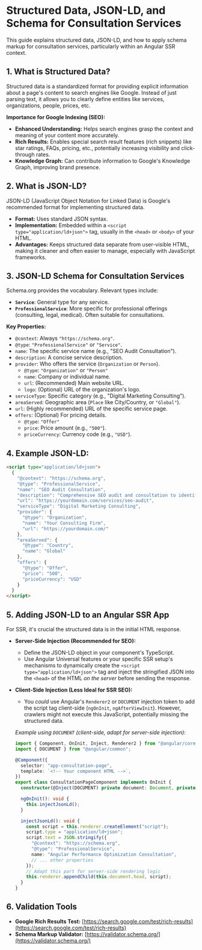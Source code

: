 # Structured Data, JSON-LD, and Schema for Consultation Services

This guide explains structured data, JSON-LD, and how to apply schema markup for consultation services, particularly within an Angular SSR context.

## 1. What is Structured Data?

Structured data is a standardized format for providing explicit information about a page's content to search engines like Google. Instead of just parsing text, it allows you to clearly define entities like services, organizations, people, prices, etc.

**Importance for Google Indexing (SEO):**

- **Enhanced Understanding:** Helps search engines grasp the context and meaning of your content more accurately.
- **Rich Results:** Enables special search result features (rich snippets) like star ratings, FAQs, pricing, etc., potentially increasing visibility and click-through rates.
- **Knowledge Graph:** Can contribute information to Google's Knowledge Graph, improving brand presence.

## 2. What is JSON-LD?

JSON-LD (JavaScript Object Notation for Linked Data) is Google's recommended format for implementing structured data.

- **Format:** Uses standard JSON syntax.
- **Implementation:** Embedded within a `<script type="application/ld+json">` tag, usually in the `<head>` or `<body>` of your HTML.
- **Advantages:** Keeps structured data separate from user-visible HTML, making it cleaner and often easier to manage, especially with JavaScript frameworks.

## 3. JSON-LD Schema for Consultation Services

Schema.org provides the vocabulary. Relevant types include:

- **`Service`**: General type for any service.
- **`ProfessionalService`**: More specific for professional offerings (consulting, legal, medical). Often suitable for consultations.

**Key Properties:**

- `@context`: Always `"https://schema.org"`.
- `@type`: `"ProfessionalService"` or `"Service"`.
- `name`: The specific service name (e.g., "SEO Audit Consultation").
- `description`: A concise service description.
- `provider`: Who offers the service (`Organization` or `Person`).
  - `@type`: `"Organization"` or `"Person"`
  - `name`: Company or individual name.
  - `url`: (Recommended) Main website URL.
  - `logo`: (Optional) URL of the organization's logo.
- `serviceType`: Specific category (e.g., "Digital Marketing Consulting").
- `areaServed`: Geographic area (`Place` like City/Country, or `"Global"`).
- `url`: (Highly recommended) URL of the specific service page.
- `offers`: (Optional) For pricing details.
  - `@type`: `"Offer"`
  - `price`: Price amount (e.g., `"500"`).
  - `priceCurrency`: Currency code (e.g., `"USD"`).

## 4. Example JSON-LD:

```html
<script type="application/ld+json">
  {
    "@context": "https://schema.org",
    "@type": "ProfessionalService",
    "name": "SEO Audit Consultation",
    "description": "Comprehensive SEO audit and consultation to identify opportunities for improving your website's search engine ranking and organic traffic.",
    "url": "https://yourdomain.com/services/seo-audit",
    "serviceType": "Digital Marketing Consulting",
    "provider": {
      "@type": "Organization",
      "name": "Your Consulting Firm",
      "url": "https://yourdomain.com/"
    },
    "areaServed": {
      "@type": "Country",
      "name": "Global"
    },
    "offers": {
      "@type": "Offer",
      "price": "500",
      "priceCurrency": "USD"
    }
  }
</script>
```

## 5. Adding JSON-LD to an Angular SSR App

For SSR, it's crucial the structured data is in the initial HTML response.

- **Server-Side Injection (Recommended for SEO):**

  - Define the JSON-LD object in your component's TypeScript.
  - Use Angular Universal features or your specific SSR setup's mechanisms to dynamically create the `<script type="application/ld+json">` tag and inject the stringified JSON into the `<head>` of the HTML _on the server_ before sending the response.

- **Client-Side Injection (Less Ideal for SSR SEO):**

  - You _could_ use Angular's `Renderer2` or `DOCUMENT` injection token to add the script tag client-side (`ngOnInit`, `ngAfterViewInit`). However, crawlers might not execute this JavaScript, potentially missing the structured data.

  _Example using `DOCUMENT` (client-side, adapt for server-side injection):_

  ```typescript
  import { Component, OnInit, Inject, Renderer2 } from "@angular/core";
  import { DOCUMENT } from "@angular/common";

  @Component({
    selector: "app-consultation-page",
    template: `<!-- Your component HTML -->`,
  })
  export class ConsultationPageComponent implements OnInit {
    constructor(@Inject(DOCUMENT) private document: Document, private renderer: Renderer2) {}

    ngOnInit(): void {
      this.injectJsonLd();
    }

    injectJsonLd(): void {
      const script = this.renderer.createElement("script");
      script.type = "application/ld+json";
      script.text = JSON.stringify({
        "@context": "https://schema.org",
        "@type": "ProfessionalService",
        name: "Angular Performance Optimization Consultation",
        // ... other properties
      });
      // Adapt this part for server-side rendering logic
      this.renderer.appendChild(this.document.head, script);
    }
  }
  ```

## 6. Validation Tools

- **Google Rich Results Test:** [https://search.google.com/test/rich-results](https://search.google.com/test/rich-results)
- **Schema Markup Validator:** [https://validator.schema.org/](https://validator.schema.org/)
